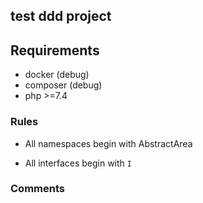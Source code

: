 **<h2>test ddd project</h2>**


**<h2>Requirements</h2>**
- docker (debug)
- composer (debug)
- php >=7.4

**<h3>Rules</h3>** 

- All namespaces begin with  AbstractArea

- All interfaces begin with <code>I</code>

**<h3>Comments</h3>** 

